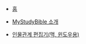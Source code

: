 * [홈](/)

* [MyStudyBible 소개](/MyStudyBible)

* [인물관계 편집기(맥, 윈도우용)](/PersonRelationshipEditor-mac)
  
